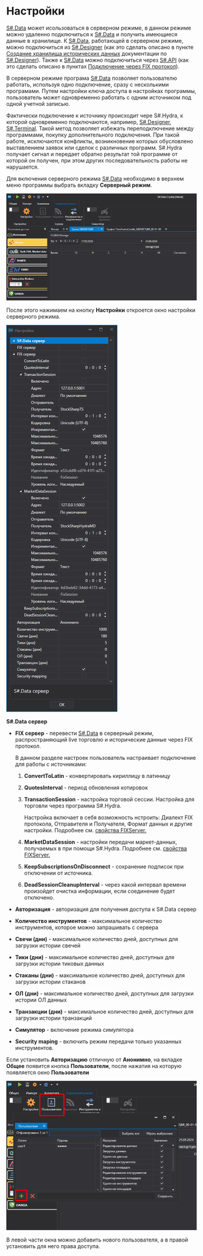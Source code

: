 # Настройки

[S\#.Data](Hydra.md) может исользоваться в серверном режиме, в данном режиме можно удаленно подключиться к [S\#.Data](Hydra.md) и получить имеющиеся данные в хранилище. К [S\#.Data](Hydra.md), работающей в серверном режиме, можно подключиться из [S\#.Designer](Designer.md) (как это сделать описано в пункте [Создание хранилища исторических данных](Designer_Creating_repository_of_historical_data.md) документации по [S\#.Designer](Designer.md)). Также к [S\#.Data](Hydra.md) можно подключиться через [S\#.API](StockSharpAbout.md) (как это сделать описано в пунктах [Подключение через FIX протокол](hydraAPIConnect.md)).

В серверном режиме програма [S\#.Data](Hydra.md) позволяет пользователю работать, используя одно подключение, сразу с несколькими програмами. Путем настройки ключа доступа в настройках программы, пользователь может одновременно работать с одним источником под одной учетной записью.

Фактически подключение к источнику происходит чере S\#.Hydra, к которой одновременно подключаются, например, [S\#.Designer](Designer.md), [S\#.Terminal](Terminal.md). Такой метод позволяет избежать переподключение между программами, покупку дополнительного подключения. При такой работе, исключаются конфликты, возникновение которых обусловлено выставлением заявок или сделок с различных программ. S\#.Hydra получает сигнал и передает обратно результат той программе от которой он получен, при этом других последовательность работы не нарушается.

Для включения серверного режима [S\#.Data](Hydra.md) необходимо в верхнем меню программы выбрать вкладку **Серверный режим**.

![hydra server menu](../images/hydra_server_menu.png)

После этого нажимаем на кнопку **Настройки** откроется окно настройки серверного режима.

![hydra server](../images/hydra_server.png)

**S\#.Data сервер**

- **FIX сервер** \- перевести [S\#.Data](Hydra.md) в серверный режим, распространяющий live торговлю и исторические данные через FIX протокол. 

  В данном разделе настроек пользователь настраивает подключение для работы с источниками: 
  1. **ConvertToLatin** \- конвертировать кириллицу в латиницу 
  2. **QuotesInterval** \- период обновления котировок 
  3. **TransactionSession** \- настройка торговой сессии. Настройка для торговли через программа S\#.Hydra. 

     Настройка включает в себя возможность нстроить: Диалект FIX протокола, Отправителя и Получателя, Формат данных и другие настройки. Подробнее см. [свойства FIXServer.](https://doc.stocksharp.ru/html/Properties_T_StockSharp_Fix_FixServer.htm)
  4. **MarketDataSession** \- настройки передачи маркет\-данных, получаемых в при помощи S\#.Hydra. Подробнее см. [свойства FIXServer.](https://doc.stocksharp.ru/html/Properties_T_StockSharp_Fix_FixServer.htm)
  5. **KeepSubscriptionsOnDisconnect** \- сохранение подписок при отключении от источника. 
  6. **DeadSessionCleanupInterval** \- через какой интервал времени произойдет очистка информации, если соединение будет отключено.
- **Авторизация** \- авторизация для получения доступа к S\#.Data сервер 
- **Количество инструментов** \- максимальное количество инструментов, которое можно запрашивать с сервера 
- **Свечи (дни)** \- максимальное количество дней, доступных для загрузки истории свечей 
- **Тики (дни)** \- максимальное количество дней, доступных для загрузки истории тиковых данных 
- **Стаканы (дни)** \- максимальное количество дней, доступных для загрузки истории стаканов 
- **ОЛ (дни)** \- максимальное количество дней, доступных для загрузки истории ОЛ данных 
- **Транзакции (дни)** \- максимальное количество дней, доступных для загрузки истории транзакций 
- **Симулятор** \- включение режима симулятора 
- **Security maping** \- включить режим передачи только указанных инструментов. 

Если установить **Авторизацию** отличную от **Анонимно**, на вкладке **Общее** появится кнопка **Пользователи**, после нажатия на которую появляется окно **Пользователи**

![hydra users](../images/hydra_users.png)

В левой части окна можно добавить нового пользователя, а в правой установить для него права доступа.
